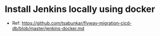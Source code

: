 # Install Jenkins locally using docker

- Ref: https://github.com/tsabunkar/flyway-migration-cicd-db/blob/master/jenkins-docker.md
